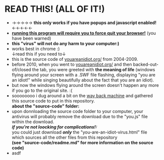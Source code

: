 # READ THIS!      (ALL OF IT!)
- →→→→→ <b>this only works if you have popups and javascript enabled!</b> ←←←←←<br>
- <b><u>running this program will require you to force quit your browser!</b></u> (you have been warned)<br>
- <b>this "virus" will not do any harm to your computer:)</b><br>
- works best in chrome :)<br>
↓read this if you need to↓
- this is the source code of <a href="http://youareanidiot.org/">youareanidiot.org/</a> from 2004-2009.<br>
- before 2010, when you went to <a href="http://youareanidiot.org/">youareanidiot.org/</a> and then backed-out-of/closed the tab, you were greeted with <b>the meaning of life</b> (windows flying around your screen with a .SWF file flashing, displaying "you are an idiot!" while singing beautifully about the fact that you are an idiot).<br>
- but now the windows flying around the screen doesn't happen any more if you go to the original site. :(<br>
- soooooooo i dug around a bit on the <a href="https://archive.org/web/">way back machine</a> and gathered this source code to put in this repository.<br>
<b>about the "source-code" folder:</b><br>
- upon donnloading the source code folder to your computer, your antivirus will probably remove the download due to the "you.js" file within the download.<br>
<b><i>if you're not loocking for complications!:</i></b><br>
you could just download <i><b>only</b></i> the "you-are-an-idiot-virus.html" file which sources all the other files from this repository <br>
<b>(see "source-code/readme.md" for more information on the source code)</b><br>
- asdf
